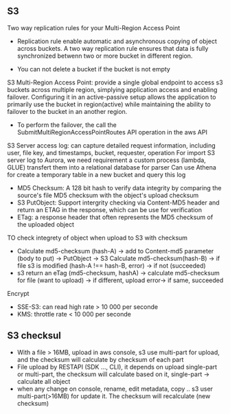 ## S3
Two way replication rules for your Multi-Region Access Point
- Replication rule enable automatic and asynchronous copying of object across buckets. A two way replication rule ensures that data is fully synchronized betwenn two or more bucket in different region.

- You can not delete a bucket if the bucket is not empty

S3 Multi-Region Access Point: provide a single global endpoint to access s3 buckets across multiple region, simplying application access and enabling failover. Configuring it in an active-passive setup allows the application to primarily use the bucket in region(active) while maintaining the ability to failover to the bucket in an another region.
- To perform the failover, the call the SubmitMultiRegionAccessPointRoutes API operation in the aws API


S3 Server access log: can capture detailed request information, including user, file key, and timestamps, bucket, requester, operation
For import S3 server log to Aurora, we need requirement a custom process (lambda, GLUE) transfert them into a relational database for parser
Can use Athena for create a temporary table in a new bucket and query this log

- MD5 Checksum: A 128 bit hash to verify data integrity by comparing the source's file MD5 checksum with the object's upload checksum
- S3 PutObject: Support intergrity checking via Content-MD5 header and return an ETAG in the response, which can be use for verification
- ETag: a response header that often represents the MD5 checksum of the uploaded object

TO check integrety of object when upload to S3 with checksum
- Calculate md5-checksum (hash-A) -> add to Content-md5 parameter (body to put) -> PutObject -> S3 Calculate md5-checksum(hash-B) -> if file s3 is modified (hash-A !== hash-B, error) -> if not (succeeded)
- s3 return an eTag (md5-checksum, hashA) -> calculate md5-checksum for file (want to upload) -> if different, upload error-> if same, succeeded


Encrypt 
- SSE-S3: can read high rate > 10 000 per seconde
- KMS: throttle rate < 10 000 per seconde

## S3 checksul
- With a file > 16MB, upload in aws console, s3 use multi-part for upload, and the checksum will calculate by checksum of each part
- File upload by RESTAPI (SDK ..., CLI), it depends on upload single-part or multi-part, the checksum will calculate based on it, single-part -> calculate all object
- when any change on console, rename, edit metadata, copy .. s3 user multi-part(>16MB) for update it. The checksum will recalculate (new checksum)
